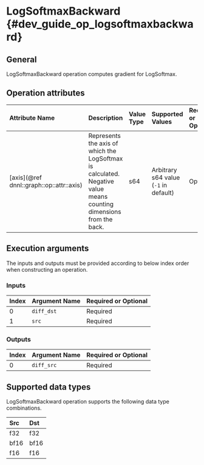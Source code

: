 LogSoftmaxBackward {#dev_guide_op_logsoftmaxbackward}
=====================================================

## General

LogSoftmaxBackward operation computes gradient for LogSoftmax.

## Operation attributes

| Attribute Name                           | Description                                                                                                        | Value Type | Supported Values                      | Required or Optional |
|:-----------------------------------------|:-------------------------------------------------------------------------------------------------------------------|:-----------|:--------------------------------------|:---------------------|
| [axis](@ref dnnl::graph::op::attr::axis) | Represents the axis of which the LogSoftmax is calculated. Negative value means counting dimensions from the back. | s64        | Arbitrary s64 value (`-1` in default) | Optional             |

## Execution arguments

The inputs and outputs must be provided according to below index order when
constructing an operation.

### Inputs

| Index | Argument Name | Required or Optional |
|:------|:--------------|:---------------------|
| 0     | `diff_dst`    | Required             |
| 1     | `src`         | Required             |

### Outputs

| Index | Argument Name | Required or Optional |
|:------|:--------------|:---------------------|
| 0     | `diff_src`    | Required             |

## Supported data types

LogSoftmaxBackward operation supports the following data type combinations.

| Src  | Dst  |
|:-----|:-----|
| f32  | f32  |
| bf16 | bf16 |
| f16  | f16  |
